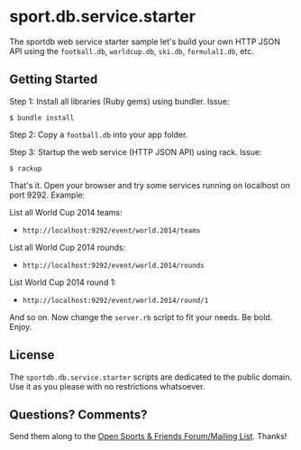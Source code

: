 # sport.db.service.starter

The sportdb web service starter sample let's build your own HTTP JSON API using the
`football.db`, `worldcup.db`, `ski.db`, `formulal1.db`, etc.
 

## Getting Started

Step 1: Install all libraries (Ruby gems) using bundler. Issue:

    $ bundle install

Step 2: Copy a `football.db` into your app folder.

Step 3: Startup the web service (HTTP JSON API) using rack. Issue:

    $ rackup

That's it. Open your browser and try some services
running on localhost on port 9292. Example:

List all World Cup 2014 teams:

- `http://localhost:9292/event/world.2014/teams`

List all World Cup 2014 rounds:

- `http://localhost:9292/event/world.2014/rounds`

List World Cup 2014 round 1:

- `http://localhost:9292/event/world.2014/round/1`

And so on. Now change the `server.rb` script to fit your needs. Be bold. Enjoy.


## License

The `sportdb.db.service.starter` scripts are dedicated to the public domain.
Use it as you please with no restrictions whatsoever.


## Questions? Comments?

Send them along to the
[Open Sports & Friends Forum/Mailing List](http://groups.google.com/group/opensport).
Thanks!
